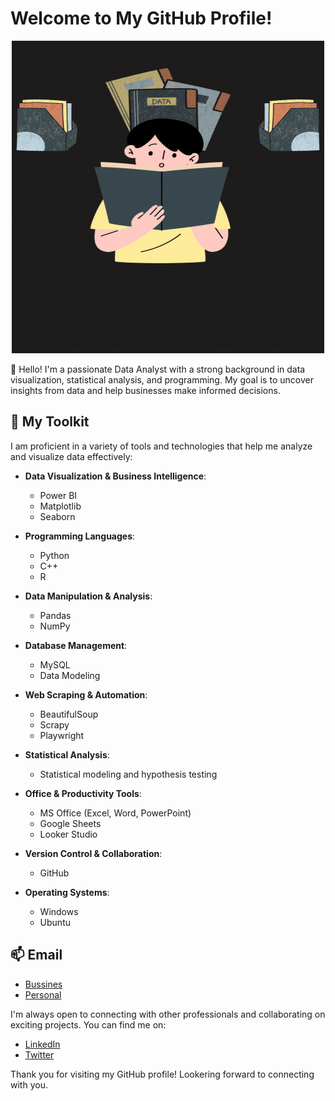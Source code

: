 # Welcome to My GitHub Profile!

<center><img src="study.gif" width= 500, height=500></center>

👋 Hello! I'm a passionate Data Analyst with a strong background in data visualization, statistical analysis, and programming. My goal is to uncover insights from data and help businesses make informed decisions.

## 🔧 My Toolkit

I am proficient in a variety of tools and technologies that help me analyze and visualize data effectively:

- **Data Visualization & Business Intelligence**:
  - Power BI
  - Matplotlib
  - Seaborn

- **Programming Languages**:
  - Python
  - C++
  - R

- **Data Manipulation & Analysis**:
  - Pandas
  - NumPy

- **Database Management**:
  - MySQL
  - Data Modeling

- **Web Scraping & Automation**:
  - BeautifulSoup
  - Scrapy
  - Playwright

- **Statistical Analysis**:
  - Statistical modeling and hypothesis testing

- **Office & Productivity Tools**:
  - MS Office (Excel, Word, PowerPoint)
  - Google Sheets
  - Looker Studio

- **Version Control & Collaboration**:
   - GitHub

- **Operating Systems**:
  - Windows
  - Ubuntu



## 📫  Email
- [Bussines](yousefabdelrahman39@hotmail)
- [Personal](youseftaz5@gmail.com)

I'm always open to connecting with other professionals and collaborating on exciting projects. You can find me on:

- [LinkedIn](https://www.linkedin.com/in/yousef-abdelrahman/)
- [Twitter](https://twitter.com/yousefA_3)

Thank you for visiting my GitHub profile! Lookering forward to connecting with you.